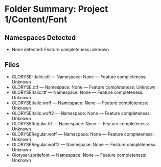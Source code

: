 # Folder Summary: Project 1/Content/Font

## Namespaces Detected
- None detected: Feature completeness unknown

## Files
- GLORYSE-Italic.otf — Namespace: None — Feature completeness: Unknown
- GLORYSE.otf — Namespace: None — Feature completeness: Unknown
- GLORYSEItalic.ttf — Namespace: None — Feature completeness: Unknown
- GLORYSEItalic.woff — Namespace: None — Feature completeness: Unknown
- GLORYSEItalic.woff2 — Namespace: None — Feature completeness: Unknown
- GLORYSERegular.ttf — Namespace: None — Feature completeness: Unknown
- GLORYSERegular.woff — Namespace: None — Feature completeness: Unknown
- GLORYSERegular.woff2 — Namespace: None — Feature completeness: Unknown
- Gloryser.spritefont — Namespace: None — Feature completeness: Unknown
